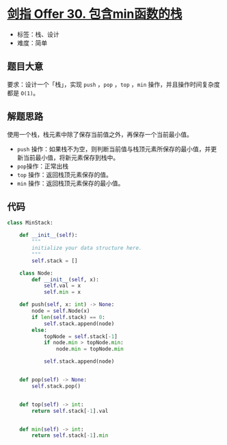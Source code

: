 # [剑指 Offer 30. 包含min函数的栈](https://leetcode-cn.com/problems/bao-han-minhan-shu-de-zhan-lcof/)

- 标签：栈、设计
- 难度：简单

## 题目大意

要求：设计一个「栈」，实现  `push` ，`pop` ，`top` ，`min` 操作，并且操作时间复杂度都是 `O(1)`。

## 解题思路

使用一个栈，栈元素中除了保存当前值之外，再保存一个当前最小值。

-  `push` 操作：如果栈不为空，则判断当前值与栈顶元素所保存的最小值，并更新当前最小值，将新元素保存到栈中。
-  `pop`操作：正常出栈
-  `top` 操作：返回栈顶元素保存的值。
-  `min` 操作：返回栈顶元素保存的最小值。

## 代码

```Python
class MinStack:

    def __init__(self):
        """
        initialize your data structure here.
        """
        self.stack = []

    class Node:
        def __init__(self, x):
            self.val = x
            self.min = x

    def push(self, x: int) -> None:
        node = self.Node(x)
        if len(self.stack) == 0:
            self.stack.append(node)
        else:
            topNode = self.stack[-1]
            if node.min > topNode.min:
                node.min = topNode.min

            self.stack.append(node)


    def pop(self) -> None:
        self.stack.pop()


    def top(self) -> int:
        return self.stack[-1].val


    def min(self) -> int:
        return self.stack[-1].min
```

